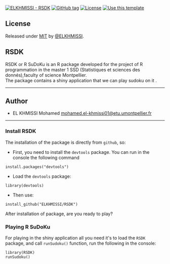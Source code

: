 [![ELKHMISSI - RSDK](https://img.shields.io/static/v1?label=ELKHMISSI&message=RSDK&color=success&logo=github)](https://github.com/ELKHMISSI/RSDK "Go to GitHub repo")
[![GitHub tag](https://img.shields.io/github/tag/ELKHMISSI/RSDK?include_prereleases=&sort=semver&color=success)](https://github.com/ELKHMISSI/RSDK/releases/)
[![License](https://img.shields.io/badge/License-MIT-success)](#license)
[![Use this template](https://img.shields.io/badge/Generate-Use_this_template-2ea44f?style=for-the-badge)](https://github.com/ELKHMISSI/RSDK/generate)

## License

Released under [MIT](/LICENSE) by [@ELKHMISSI](https://github.com/ELKHMISSI).

## RSDK

RSDK or R SuDoKu is an R package developed for the project of R programmation in the master 1 SSD (Statistiques et sciences des donnés),faculty of science Montpellier.  
The package contains a shiny application that we can play sudoku on it .

---

## Author

+ EL KHMISSI Mohamed <mohamed.el-khmissi01@etu.umontpellier.fr>

---

### Install RSDK

The installation of the package is directly from `github`, so:

+ First, you need to install the `devtools` package. You can run in the console the following command
```
install.packages("devtools")
```
+ Load the `devtools` package:
```
library(devtools)
```
+ Then use:
```
install_github("ELKHMISSI/RSDK")
```
After installation of package, are you ready to play?

### Playing R SuDoKu

For playing in the shiny application all you need it's to load the `RSDK` package, and call `runSudoku()` function, run the following in the console:

```
library(RSDK)
runSudoku()
```



